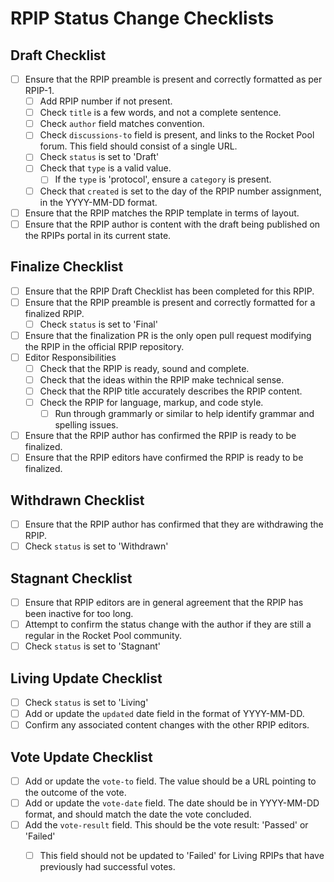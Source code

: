 
# RPIP Status Change Checklists

## Draft Checklist

- [ ] Ensure that the RPIP preamble is present and correctly formatted as per RPIP-1.
  - [ ] Add RPIP number if not present.
  - [ ] Check `title` is a few words, and not a complete sentence.
  - [ ] Check `author` field matches convention.
  - [ ] Check `discussions-to` field is present, and links to the Rocket Pool forum. This field should consist of a single URL.
  - [ ] Check `status` is set to 'Draft'
  - [ ] Check that `type` is a valid value.
    - [ ] If the `type` is 'protocol', ensure a `category` is present. 
  - [ ] Check that `created` is set to the day of the RPIP number assignment, in the YYYY-MM-DD format.
- [ ] Ensure that the RPIP matches the RPIP template in terms of layout.
- [ ] Ensure that the RPIP author is content with the draft being published on the RPIPs portal in its current state.

## Finalize Checklist
- [ ] Ensure that the RPIP Draft Checklist has been completed for this RPIP.
- [ ] Ensure that the RPIP preamble is present and correctly formatted for a finalized RPIP.
  - [ ] Check `status` is set to 'Final'
- [ ] Ensure that the finalization PR is the only open pull request modifying the RPIP in the official RPIP repository.
- [ ] Editor Responsibilities
  - [ ] Check that the RPIP is ready, sound and complete.
  - [ ] Check that the ideas within the RPIP make technical sense.
  - [ ] Check that the RPIP title accurately describes the RPIP content.
  - [ ] Check the RPIP for language, markup, and code style.
    - [ ] Run through grammarly or similar to help identify grammar and spelling issues.
- [ ] Ensure that the RPIP author has confirmed the RPIP is ready to be finalized.
- [ ] Ensure that the RPIP editors have confirmed the RPIP is ready to be finalized.

## Withdrawn Checklist
- [ ] Ensure that the RPIP author has confirmed that they are withdrawing the RPIP.
- [ ] Check `status` is set to 'Withdrawn'

## Stagnant Checklist
- [ ] Ensure that RPIP editors are in general agreement that the RPIP has been inactive for too long.
- [ ] Attempt to confirm the status change with the author if they are still a regular in the Rocket Pool community.
- [ ] Check `status` is set to 'Stagnant'

## Living Update Checklist
- [ ] Check `status` is set to 'Living'
- [ ] Add or update the `updated` date field in the format of YYYY-MM-DD. 
- [ ] Confirm any associated content changes with the other RPIP editors.

## Vote Update Checklist
- [ ] Add or update the `vote-to` field. The value should be a URL pointing to the outcome of the vote.
- [ ] Add or update the `vote-date` field. The date should be in YYYY-MM-DD format, and should match the date the vote concluded.
- [ ] Add the `vote-result` field. This should be the vote result: 'Passed'  or 'Failed'
  - [ ] This field should not be updated to 'Failed' for Living RPIPs that have previously had successful votes.






